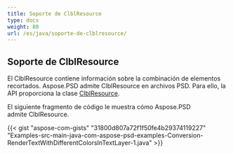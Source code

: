 ```yaml
---
title: Soporte de ClblResource
type: docs
weight: 80
url: /es/java/soporte-de-clblresource/
---
```


## **Soporte de ClblResource**
El ClblResource contiene información sobre la combinación de elementos recortados. Aspose.PSD admite ClblResource en archivos PSD. Para ello, la API proporciona la clase [ClblResource](https://reference.aspose.com/java/psd/com.aspose.psd.fileformats.psd.layers.layerresources/ClblResource).

El siguiente fragmento de código le muestra cómo Aspose.PSD admite ClblResource.

{{< gist "aspose-com-gists" "31800d807a72f1f50fe4b29374119227" "Examples-src-main-java-com-aspose-psd-examples-Conversion-RenderTextWithDifferentColorsInTextLayer-1.java" >}}
